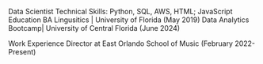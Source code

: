 Data Scientist
Technical Skills: Python, SQL, AWS, HTML; JavaScript
Education
BA Lingusitics | University of Florida (May 2019)
Data Analytics Bootcamp| University of Central Florida (June 2024)

Work Experience
Director at East Orlando School of Music (February 2022-Present)

